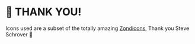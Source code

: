 # 🥳 THANK YOU!

Icons used are a subset of the totally amazing
[Zondicons](https://www.zondicons.com/), Thank you Steve Schrover 🙌
